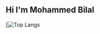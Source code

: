 ## Hi I'm Mohammed Bilal 

[![Top Langs](https://github-readme-stats.vercel.app/api/top-langs/?username=mohammedbilalns&layout=compact)
<!--
**mohammedbilalns/mohammedbilalns** is a ✨ _special_ ✨ repository because its `README.md` (this file) appears on your GitHub profile.

Here are some ideas to get you started:

- 🔭 I’m currently working on ...
- 🌱 I’m currently learning ...
- 👯 I’m looking to collaborate on ...
- 🤔 I’m looking for help with ...
- 💬 Ask me about ...
- 📫 How to reach me: ...
- 😄 Pronouns: ...
- ⚡ Fun fact: ...
-->
